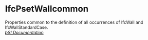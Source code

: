 IfcPsetWallcommon
=================
Properties common to the definition of all occurrences of IfcWall and
IfcWallStandardCase.  
[ _bSI
Documentation_](https://standards.buildingsmart.org/IFC/DEV/IFC4_2/FINAL/HTML/schema/ifcsharedbldgelements/pset/pset_wallcommon.htm)


